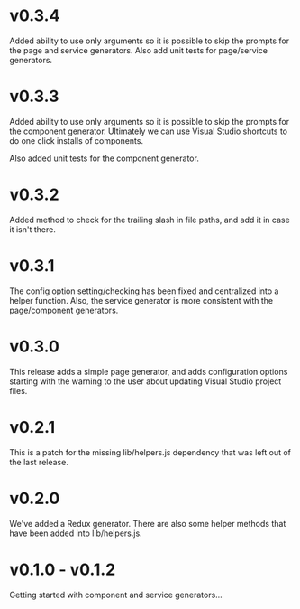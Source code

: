 # v0.3.4

Added ability to use only arguments so it is possible to skip the prompts for the page and service generators.  Also add unit tests for page/service generators.

# v0.3.3

Added ability to use only arguments so it is possible to skip the prompts for the component generator.  Ultimately we can use Visual Studio shortcuts to do one click installs of components. 

Also added unit tests for the component generator.

# v0.3.2

Added method to check for the trailing slash in file paths, and add it in case it isn't there.

# v0.3.1

The config option setting/checking has been fixed and centralized into a helper function.  Also, the service generator is more consistent with the page/component generators.

# v0.3.0

This release adds a simple page generator, and adds configuration options starting with the warning to the user about updating Visual Studio project files.

# v0.2.1

This is a patch for the missing lib/helpers.js dependency that was left out of the last release.

# v0.2.0

We've added a Redux generator.  There are also some helper methods that have been added into lib/helpers.js.

# v0.1.0 - v0.1.2

Getting started with component and service generators...